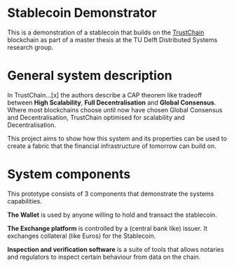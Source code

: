 # Stablecoin Demonstrator

This is a demonstration of a stablecoin that builds on the
[TrustChain](https://github.com/Tribler/py-ipv8) blockchain as part of a master
thesis at the  TU Delft Distributed Systems research group.

# General system description

In TrustChain...[x] the authors describe a CAP theorem like tradeoff between
**High Scalability**, **Full Decentralisation** and **Global Consensus**.
Where most blockchains choose until now have chosen Global Consensus and
Decentralisation, TrustChain optimised for scalability and Decentralisation.

This project aims to show how this system and its properties can be used to
create a fabric that the financial infrastructure of tomorrow can build on.

# System components

This prototype consists of 3 components that demonstrate the systems
capabilities.

**The Wallet** is used by anyone willing to hold and transact the stablecoin.

**The Exchange platform** is controlled by a (central bank like) issuer. It
exchanges collateral (like Euros) for the Stablecoin.

**Inspection and verification software** is a suite of tools that allows
notaries and regulators to inspect certain behaviour from data on the chain.
